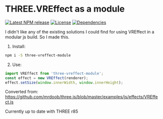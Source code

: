 # THREE.VREffect as a module

[![Latest NPM release][npm-badge]][npm-badge-url]
[![License][license-badge]][license-badge-url]
[![Dependencies][dependencies-badge]][dependencies-badge-url]

I didn't like any of the existing solutions I could find for using VREffect in a modular js build. So I made this.

1. Install:
```bash
npm i -S three-vreffect-module
```

2. Use:
```javascript
import VREffect from 'three-vreffect-module';
const effect = new VREffect(renderer);
effect.setSize(window.innerWidth, window.innerHeight);
```

Converted from: https://github.com/mrdoob/three.js/blob/master/examples/js/effects/VREffect.js

Currently up to date with THREE r85

[npm-badge]: https://img.shields.io/npm/v/three-vreffect-module.svg
[npm-badge-url]: https://www.npmjs.com/package/three-vreffect-module
[license-badge]: https://img.shields.io/npm/l/three-vreffect-module.svg
[license-badge-url]: ./LICENSE.md
[dependencies-badge]: https://img.shields.io/david/halvves/three-vreffect-module.svg
[dependencies-badge-url]: https://david-dm.org/halvves/three-vreffect-module
